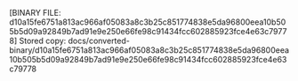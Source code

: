 [BINARY FILE: d10a15fe6751a813ac966af05083a8c3b25c851774838e5da96800eea10b505b5d09a92849b7ad91e9e250e66fe98c91434fcc602885923fce4e63c79778]
Stored copy: docs/converted-binary/d10a15fe6751a813ac966af05083a8c3b25c851774838e5da96800eea10b505b5d09a92849b7ad91e9e250e66fe98c91434fcc602885923fce4e63c79778

